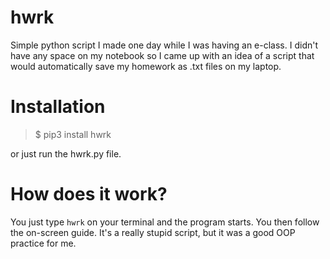 # hwrk

Simple python script I made one day while I was having an e-class. I didn't have any space on my notebook so I came up with an idea of a script that would automatically save my homework as .txt files on my laptop.


# Installation

> $ pip3 install hwrk

or just run the hwrk.py file.

# How does it work?

You just type `hwrk` on your terminal and the program starts. You then follow the on-screen guide. It's a really stupid script, but it was a good OOP practice for me.
